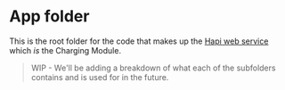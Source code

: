 # App folder

This is the root folder for the code that makes up the [Hapi web service](https://hapi.dev/) which _is_ the Charging Module.

> WIP - We'll be adding a breakdown of what each of the subfolders contains and is used for in the future.
